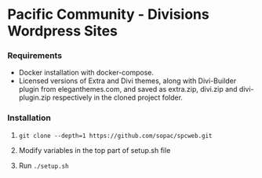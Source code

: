 
# Pacific Community -  Divisions Wordpress Sites

### Requirements

* Docker installation with docker-compose.
* Licensed versions of Extra and Divi themes, along with Divi-Builder plugin from eleganthemes.com, and saved as extra.zip, divi.zip and divi-plugin.zip respectively in the cloned project folder.


### Installation

1. `git clone --depth=1 https://github.com/sopac/spcweb.git`

2. Modify variables in the top part of setup.sh file

3. Run `./setup.sh`

